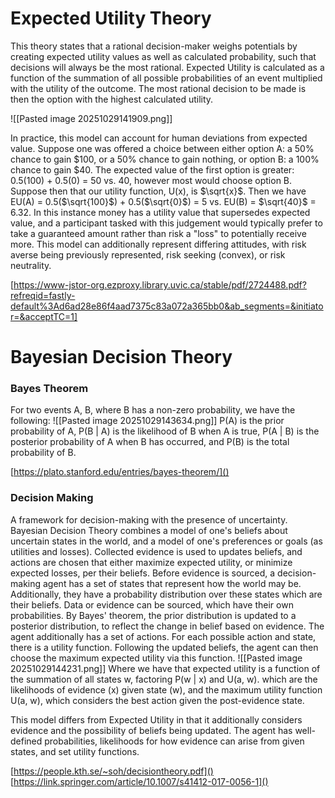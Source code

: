 
# Expected Utility Theory
This theory states that a rational decision-maker weighs potentials by creating expected utility values as well as calculated probability, such that decisions will always be the most rational. Expected Utility is calculated as a function of the summation of all possible probabilities of an event multiplied with the utility of the outcome. The most rational decision to be made is then the option with the highest calculated utility. 

![[Pasted image 20251029141909.png]]

In practice, this model can account for human deviations from expected value. Suppose one was offered a choice between either option A: a 50% chance to gain $100, or a 50% chance to gain nothing, or option B: a 100% chance to gain $40. The expected value of the first option is greater: 0.5(100) + 0.5(0) = 50 vs. 40, however most would choose option B. Suppose then that our utility function, U(x), is $\sqrt{x}$. Then we have EU(A) = 0.5($\sqrt{100}$) + 0.5($\sqrt{0}$) = 5 vs. EU(B) = $\sqrt{40}$ = 6.32. In this instance money has a utility value that supersedes expected value, and a participant tasked with this judgement would typically prefer to take a guaranteed amount rather than risk a "loss" to potentially receive more. This model can additionally represent differing attitudes, with risk averse being previously represented, risk seeking (convex), or risk neutrality. 

[https://www-jstor-org.ezproxy.library.uvic.ca/stable/pdf/2724488.pdf?refreqid=fastly-default%3Ad6ad28e86f4aad7375c83a072a365bb0&ab_segments=&initiator=&acceptTC=1]
# Bayesian Decision Theory
### Bayes Theorem 
For two events A, B, where B has a non-zero probability, we have the following:
![[Pasted image 20251029143634.png]]
P(A) is the prior probability of A, P(B | A) is the likelihood of B when A is true, P(A | B) is the posterior probability of A when B has occurred, and P(B) is the total probability of B. 

[https://plato.stanford.edu/entries/bayes-theorem/]()
### Decision Making
A framework for decision-making with the presence of uncertainty. Bayesian Decision Theory combines a model of one's beliefs about uncertain states in the world, and a model of one's preferences or goals (as utilities and losses). Collected evidence is used to updates beliefs, and actions are chosen that either maximize expected utility, or minimize expected losses, per their beliefs. Before evidence is sourced, a decision-making agent has a set of states that represent how the world may be. Additionally, they have a probability distribution over these states which are their beliefs. Data or evidence can be sourced, which have their own probabilities. By Bayes' theorem, the prior distribution is updated to a posterior distribution, to reflect the change in belief based on evidence. The agent additionally has a set of actions. For each possible action and state, there is a utility function. Following the updated beliefs, the agent can then choose the maximum expected utility via this function. 
![[Pasted image 20251029144231.png]]
Where we have that expected utility is a function of the summation of all states w, factoring 
P(w | x) and U(a, w). which are the likelihoods of evidence (x) given state (w), and the maximum utility function U(a, w), which considers the best action given the post-evidence state. 

This model differs from Expected Utility in that it additionally considers evidence and the possibility of beliefs being updated. The agent has well-defined probabilities, likelihoods for how evidence can arise from given states, and set utility functions. 

[https://people.kth.se/~soh/decisiontheory.pdf]()
[https://link.springer.com/article/10.1007/s41412-017-0056-1]()
